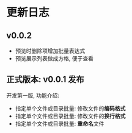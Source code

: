﻿# 更新日志

## v0.0.2

* 预览时删除项增加批量表达式
* 预览展示列表做成方格, 便于查看

## 正式版本: v0.0.1 发布

开发第一版, 功能介绍:

* 指定单个文件或目录批量: 修改文件的**编码格式**
* 指定单个文件或目录批量: 修改文件的**换行格式**
* 指定单个文件或目录批量: **重命名**文件
